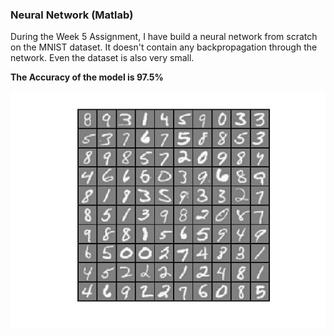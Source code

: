 ### Neural Network (Matlab)

During the Week 5 Assignment, I have build a neural network from scratch on the MNIST dataset. It doesn't contain any backpropagation through the network. Even the dataset is also very small. 

**The Accuracy of the model is 97.5%**

![alt_text](https://github.com/TDeepanshPandey/Machine_Learning_Matlab/blob/master/Neural%20Network/Display.jpg)
